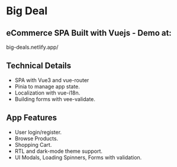 # Big Deal

## eCommerce SPA Built with Vuejs - Demo at:
big-deals.netlify.app/

## Technical Details
<ul>
<li>SPA with Vue3 and vue-router</li>
<li>Pinia to manage app state.</li>
<li>Localization with vue-i18n.</li>
<li>Building forms with vee-validate.</li>
</ul>

## App Features
<ul>
<li>User login/register.</li>
<li>Browse Products.</li>
<li>Shopping Cart.</li>
<li>RTL and dark-mode theme support.</li>
<li>UI Modals, Loading Spinners, Forms with validation.</li>
</ul>